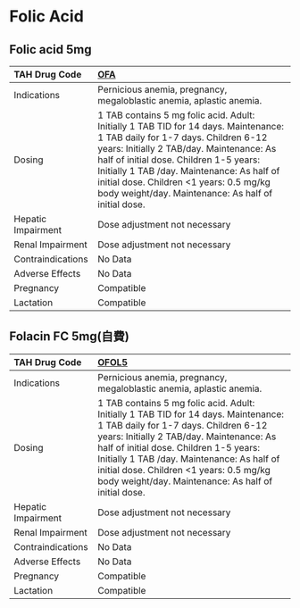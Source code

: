 # Folic Acid

## Folic acid 5mg

| TAH Drug Code      | [OFA](https://www.tahsda.org.tw/drugs/hissearch.php?drug_code=OFA)                                                                                                                                                                                                                                                                                                 |
|:-------------------|:-------------------------------------------------------------------------------------------------------------------------------------------------------------------------------------------------------------------------------------------------------------------------------------------------------------------------------------------------------------------|
| Indications        | Pernicious anemia, pregnancy, megaloblastic anemia, aplastic anemia.                                                                                                                                                                                                                                                                                               |
| Dosing             | 1 TAB contains 5 mg folic acid. Adult: Initially 1 TAB TID for 14 days. Maintenance: 1 TAB daily for 1-7 days. Children 6-12 years: Initially 2 TAB/day. Maintenance: As half of initial dose. Children 1-5 years: Initially 1 TAB /day. Maintenance: As half of initial dose. Children <1 years: 0.5 mg/kg body weight/day. Maintenance: As half of initial dose. |
| Hepatic Impairment | Dose adjustment not necessary                                                                                                                                                                                                                                                                                                                                      |
| Renal Impairment   | Dose adjustment not necessary                                                                                                                                                                                                                                                                                                                                      |
| Contraindications  | No Data                                                                                                                                                                                                                                                                                                                                                            |
| Adverse Effects    | No Data                                                                                                                                                                                                                                                                                                                                                            |
| Pregnancy          | Compatible                                                                                                                                                                                                                                                                                                                                                         |
| Lactation          | Compatible                                                                                                                                                                                                                                                                                                                                                         |

## Folacin FC 5mg(自費)

| TAH Drug Code      | [OFOL5](https://www.tahsda.org.tw/drugs/hissearch.php?drug_code=OFOL5)                                                                                                                                                                                                                                                                                             |
|:-------------------|:-------------------------------------------------------------------------------------------------------------------------------------------------------------------------------------------------------------------------------------------------------------------------------------------------------------------------------------------------------------------|
| Indications        | Pernicious anemia, pregnancy, megaloblastic anemia, aplastic anemia.                                                                                                                                                                                                                                                                                               |
| Dosing             | 1 TAB contains 5 mg folic acid. Adult: Initially 1 TAB TID for 14 days. Maintenance: 1 TAB daily for 1-7 days. Children 6-12 years: Initially 2 TAB/day. Maintenance: As half of initial dose. Children 1-5 years: Initially 1 TAB /day. Maintenance: As half of initial dose. Children <1 years: 0.5 mg/kg body weight/day. Maintenance: As half of initial dose. |
| Hepatic Impairment | Dose adjustment not necessary                                                                                                                                                                                                                                                                                                                                      |
| Renal Impairment   | Dose adjustment not necessary                                                                                                                                                                                                                                                                                                                                      |
| Contraindications  | No Data                                                                                                                                                                                                                                                                                                                                                            |
| Adverse Effects    | No Data                                                                                                                                                                                                                                                                                                                                                            |
| Pregnancy          | Compatible                                                                                                                                                                                                                                                                                                                                                         |
| Lactation          | Compatible                                                                                                                                                                                                                                                                                                                                                         |

